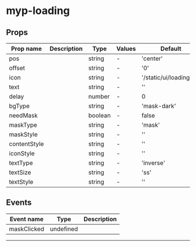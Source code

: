 # myp-loading

## Props

| Prop name    | Description | Type    | Values | Default                  |
| ------------ | ----------- | ------- | ------ | ------------------------ |
| pos          |             | string  | -      | 'center'                 |
| offset       |             | string  | -      | '0'                      |
| icon         |             | string  | -      | '/static/ui/loading.gif' |
| text         |             | string  | -      | ''                       |
| delay        |             | number  | -      | 0                        |
| bgType       |             | string  | -      | 'mask-dark'              |
| needMask     |             | boolean | -      | false                    |
| maskType     |             | string  | -      | 'mask'                   |
| maskStyle    |             | string  | -      | ''                       |
| contentStyle |             | string  | -      | ''                       |
| iconStyle    |             | string  | -      | ''                       |
| textType     |             | string  | -      | 'inverse'                |
| textSize     |             | string  | -      | 'ss'                     |
| textStyle    |             | string  | -      | ''                       |

## Events

| Event name  | Type      | Description |
| ----------- | --------- | ----------- |
| maskClicked | undefined |

---
